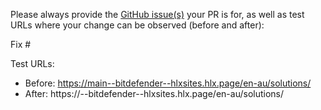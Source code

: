 Please always provide the [GitHub issue(s)](../issues) your PR is for, as well as test URLs where your change can be observed (before and after):

Fix #<gh-issue-id>

Test URLs:
- Before: https://main--bitdefender--hlxsites.hlx.page/en-au/solutions/
- After: https://<branch>--bitdefender--hlxsites.hlx.page/en-au/solutions/